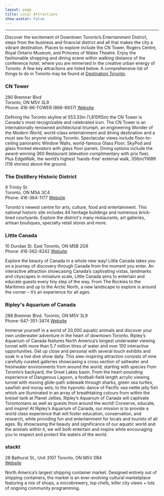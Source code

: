 ```yaml
---
layout: page
title: Local Attractions
show-avatar: False
---
```


---

Discover the excitement of Downtown Toronto’s Entertainment District, steps from the business and financial district and all that makes the city a vibrant destination. Places to explore include the CN Tower, Rogers Centre, Royal Ontario Museum, and Princess of Wales Theatre. Enjoy the fashionable shopping and dining scene within walking distance of the conference hotel, where you are immersed in the creative urban energy of Toronto.
A few key attractions are listed below. A comprehensive list of things to do in Toronto may be found at [Destination Toronto](https://www.destinationtoronto.com/things-to-do/). 

### CN Tower

290 Bremner Blvd  
Toronto, ON M5V 3L9  
Phone: 416-86-TOWER (868-6937) 
[Website](https://www.cntower.ca/)  
 
Defining the Toronto skyline at 553.33m (1,815ft5in) the CN Tower is Canada's most recognizable and celebrated icon. The CN Tower is an internationally renowned architectural triumph, an engineering Wonder of the Modern World, world-class entertainment and dining destination and a must see for anyone visiting Toronto. Spectacular views include floor-to-ceiling panoramic Window Walls, world-famous Glass Floor, SkyPod and glass fronted elevators with glass floor panels. Dining options include the award-winning 360 Restaurant (elevation complimentary with prix fixe). Plus EdgeWalk, the world’s highest ‘hands-free’ external walk, 356m/1168ft (116 stories) above the ground.

### The Distillery Historic District

9 Trinity St.  
Toronto, ON M5A 3C4  
Phone: 416-364-1177 
[Website](https://www.thedistillerydistrict.com/)  
 
Toronto's newest centre for arts, culture, food and entertainment. This national historic site includes 44 heritage buildings and numerous brick-lined courtyards. Explore the district's many restaurants, art galleries, artisan boutiques, specialty retail stores and more.

### Little Canada

10 Dundas St. East
Toronto, ON M5B 2G9  
Phone: 416-562-8242 
[Website](https://www.little-canada.ca)  
 
Explore the beauty of Canada in a whole new way! Little Canada takes you on a journey of discovery through Canada from the moment you enter. An interactive attraction showcasing Canada’s captivating vistas, landmarks and cityscapes in miniature scale, Little Canada aims to entertain and educate guests every tiny step of the way. From The Rockies to the Maritimes and up to the Arctic North, a new landscape to explore is around the corner – it’s an experience for all ages.

### Ripley's Aquarium of Canada

288 Bremner Blvd.
Toronto, ON M5V 3L9  
Phone: 647-351-3474 
[Website](https://www.ripleyaquariums.com/canada/)  
 
Immerse yourself in a world of 20,000 aquatic animals and discover your own underwater adventure in the heart of downtown Toronto. Ripley’s Aquarium of Canada features North America’s longest underwater viewing tunnel with more than 5.7 million litres of water and over 100 interactive opportunities. Get up close and personal with several touch exhibits and soak in a live dive show daily. This awe-inspiring attraction consists of nine carefully curated galleries showcasing a cross section of saltwater and freshwater environments from around the world; starting with species from Toronto’s backyard, the Great Lakes basin. From the heart-pounding experience of Dangerous Lagoon, a football-field length acrylic viewing tunnel with moving glide-path sidewalk through sharks, green sea turtles, sawfish and moray eels; to the hypnotic dance of Pacific sea nettle jelly fish which are illuminated in an array of breathtaking colours from within the kreisel tank at Planet Jellies, Ripley’s Aquarium of Canada will captivate Torontonians as well as guests from around the world! Conserve, educate, and inspire! At Ripley’s Aquarium of Canada, our mission is to provide a world class experience that will foster education, conservation, and research, while providing fun and entertainment for locals and tourists of all ages. By showcasing the beauty and significance of our aquatic world and the animals within it, we will both entertain and inspire while encouraging you to respect and protect the waters of the world.

### stackt

28 Bathurst St., Unit 3107
Toronto, ON M5V 0R4  
[Website](https://www.stacktmarket.com)  
 
North America’s largest shipping container market. Designed entirely out of shipping containers, the market is an ever-evolving cultural marketplace featuring a mix of shops, a microbrewery, top chefs, killer city views + lots of ongoing community programming.
